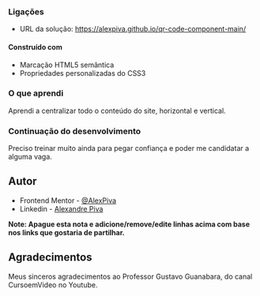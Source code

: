 ### Ligações

- URL da solução: https://alexpiva.github.io/qr-code-component-main/

#### Construído com

- Marcação HTML5 semântica
- Propriedades personalizadas do CSS3

### O que aprendi

Aprendi a centralizar todo o conteúdo do site, horizontal e vertical.

### Continuação do desenvolvimento

Preciso treinar muito ainda para pegar confiança e poder me candidatar a alguma vaga.

## Autor

- Frontend Mentor - [@AlexPiva](https://www.frontendmentor.io/profile/AlexPiva)
- Linkedin - [Alexandre Piva](https://www.linkedin.com/in/alexandre-piva-579076126/)

**Note: Apague esta nota e adicione/remove/edite linhas acima com base nos links que gostaria de partilhar.**

## Agradecimentos

Meus sinceros agradecimentos ao Professor Gustavo Guanabara, do canal CursoemVideo no Youtube.

